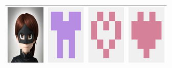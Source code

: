 | <img src="https://github.com/anitahammer/avatars/raw/main/0.jpg" width="175" height="175" /> | <img src="https://github.com/anitahammer/avatars/raw/main/166057949.png" width="175" height="175" />  | <img src="https://github.com/anitahammer/avatars/raw/main/heart.png" width="175" height="175" />  | <img src="https://github.com/anitahammer/avatars/raw/main/heart2.png" width="175" height="175" /> |
| -------------------------------------------------------------------------------------------- | ----------------------------------------------------------------------------------------------------- | ------------------------------------------------------------------------------------------------- | ------------------------------------------------------------------------------------------------- |
